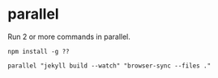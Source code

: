 # parallel

Run 2 or more commands in parallel.

```
npm install -g ??
```

```
parallel "jekyll build --watch" "browser-sync --files ."
```
